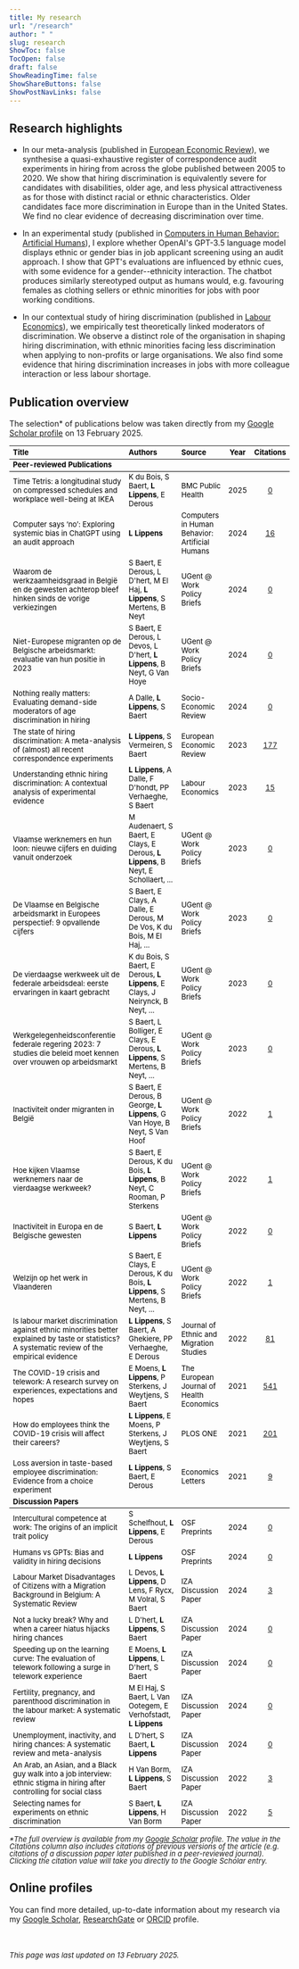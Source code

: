 ```yaml
---
title: My research
url: "/research"
author: " "
slug: research
ShowToc: false
TocOpen: false
draft: false
ShowReadingTime: false
ShowShareButtons: false
ShowPostNavLinks: false
---
```

<script src="/rmarkdown-libs/kePrint/kePrint.js"></script>
<link href="/rmarkdown-libs/lightable/lightable.css" rel="stylesheet" />





## Research highlights

- In our meta-analysis (published in <a href="https://doi.org/10.1016/j.euroecorev.2022.104315" target="_blank">European Economic Review</a>), we synthesise a quasi-exhaustive register of correspondence audit experiments in hiring from across the globe published between 2005 to 2020. We show that hiring discrimination is equivalently severe for candidates with disabilities, older age, and less physical attractiveness as for those with distinct racial or ethnic characteristics. Older candidates face more discrimination in Europe than in the United States. We find no clear evidence of decreasing discrimination over time.

- In an experimental study (published in <a href="https://doi.org/10.1016/j.chbah.2024.100054" target="_blank">Computers in Human Behavior: Artificial Humans</a>), I explore whether OpenAI's GPT-3.5 language model displays ethnic or gender bias in job applicant screening using an audit approach. I show that GPT's evaluations are influenced by ethnic cues, with some evidence for a gender--ethnicity interaction. The chatbot produces similarly stereotyped output as humans would, e.g. favouring females as clothing sellers or ethnic minorities for jobs with poor working conditions.

- In our contextual study of hiring discrimination (published in <a href="https://doi.org/10.1016/j.labeco.2023.102453" target = "_blank">Labour Economics</a>), we empirically test theoretically linked moderators of discrimination. We observe a distinct role of the organisation in shaping hiring discrimination, with ethnic minorities facing less discrimination when applying to non-profits or large organisations. We also find some evidence that hiring discrimination increases in jobs with more colleague interaction or less labour shortage.

## Publication overview
The selection* of publications below was taken directly from my <a href="https://scholar.google.com/citations?hl=en&user=N5hW-KgAAAAJ" target="_blank">Google Scholar profile</a> on 13 February 2025.

<table class="table" style="font-size: 13px; color: black; margin-left: auto; margin-right: auto;">
 <thead>
  <tr>
   <th style="text-align:left;"> Title </th>
   <th style="text-align:left;"> Authors </th>
   <th style="text-align:left;"> Source </th>
   <th style="text-align:center;"> Year </th>
   <th style="text-align:center;"> Citations </th>
  </tr>
 </thead>
<tbody>
  <tr grouplength="19"><td colspan="5" style="border-bottom: 1px solid;"><strong>Peer-reviewed Publications</strong></td></tr>
<tr>
   <td style="text-align:left;"> Time Tetris: a longitudinal study on compressed schedules and workplace well-being at IKEA </td>
   <td style="text-align:left;"> K du Bois, S Baert, <b>L Lippens</b>, E Derous </td>
   <td style="text-align:left;"> BMC Public Health </td>
   <td style="text-align:center;"> 2025 </td>
   <td style="text-align:center;"> <a href="https://scholar.google.be/citations?view_op=view_citation&amp;hl=en&amp;user=N5hW-KgAAAAJ&amp;citation_for_view=N5hW-KgAAAAJ:b0M2c_1WBrUC" target="_blank">0</a> </td>
  </tr>
  <tr>
   <td style="text-align:left;"> Computer says ‘no’: Exploring systemic bias in ChatGPT using an audit approach </td>
   <td style="text-align:left;"> <b>L Lippens</b> </td>
   <td style="text-align:left;"> Computers in Human Behavior: Artificial Humans </td>
   <td style="text-align:center;"> 2024 </td>
   <td style="text-align:center;"> <a href="https://scholar.google.be/citations?view_op=view_citation&amp;hl=en&amp;user=N5hW-KgAAAAJ&amp;citation_for_view=N5hW-KgAAAAJ:JV2RwH3_ST0C" target="_blank">16</a> </td>
  </tr>
  <tr>
   <td style="text-align:left;"> Waarom de werkzaamheidsgraad in België en de gewesten achterop bleef hinken sinds de vorige verkiezingen </td>
   <td style="text-align:left;"> S Baert, E Derous, L D'hert, M El Haj, <b>L Lippens</b>, S Mertens, B Neyt </td>
   <td style="text-align:left;"> UGent @ Work Policy Briefs </td>
   <td style="text-align:center;"> 2024 </td>
   <td style="text-align:center;"> <a href="https://scholar.google.be/citations?view_op=view_citation&amp;hl=en&amp;user=N5hW-KgAAAAJ&amp;citation_for_view=N5hW-KgAAAAJ:J_g5lzvAfSwC" target="_blank">0</a> </td>
  </tr>
  <tr>
   <td style="text-align:left;"> Niet-Europese migranten op de Belgische arbeidsmarkt: evaluatie van hun positie in 2023 </td>
   <td style="text-align:left;"> S Baert, E Derous, L Devos, L D'hert, <b>L Lippens</b>, B Neyt, G Van Hoye </td>
   <td style="text-align:left;"> UGent @ Work Policy Briefs </td>
   <td style="text-align:center;"> 2024 </td>
   <td style="text-align:center;"> <a href="https://scholar.google.be/citations?view_op=view_citation&amp;hl=en&amp;user=N5hW-KgAAAAJ&amp;citation_for_view=N5hW-KgAAAAJ:NaGl4SEjCO4C" target="_blank">0</a> </td>
  </tr>
  <tr>
   <td style="text-align:left;"> Nothing really matters: Evaluating demand-side moderators of age discrimination in hiring </td>
   <td style="text-align:left;"> A Dalle, <b>L Lippens</b>, S Baert </td>
   <td style="text-align:left;"> Socio-Economic Review </td>
   <td style="text-align:center;"> 2024 </td>
   <td style="text-align:center;"> <a href="https://scholar.google.be/citations?view_op=view_citation&amp;hl=en&amp;user=N5hW-KgAAAAJ&amp;citation_for_view=N5hW-KgAAAAJ:pyW8ca7W8N0C" target="_blank">0</a> </td>
  </tr>
  <tr>
   <td style="text-align:left;"> The state of hiring discrimination: A meta-analysis of (almost) all recent correspondence experiments </td>
   <td style="text-align:left;"> <b>L Lippens</b>, S Vermeiren, S Baert </td>
   <td style="text-align:left;"> European Economic Review </td>
   <td style="text-align:center;"> 2023 </td>
   <td style="text-align:center;"> <a href="https://scholar.google.be/citations?view_op=view_citation&amp;hl=en&amp;user=N5hW-KgAAAAJ&amp;citation_for_view=N5hW-KgAAAAJ:4DMP91E08xMC" target="_blank">177</a> </td>
  </tr>
  <tr>
   <td style="text-align:left;"> Understanding ethnic hiring discrimination: A contextual analysis of experimental evidence </td>
   <td style="text-align:left;"> <b>L Lippens</b>, A Dalle, F D'hondt, PP Verhaeghe, S Baert </td>
   <td style="text-align:left;"> Labour Economics </td>
   <td style="text-align:center;"> 2023 </td>
   <td style="text-align:center;"> <a href="https://scholar.google.be/citations?view_op=view_citation&amp;hl=en&amp;user=N5hW-KgAAAAJ&amp;citation_for_view=N5hW-KgAAAAJ:bEWYMUwI8FkC" target="_blank">15</a> </td>
  </tr>
  <tr>
   <td style="text-align:left;"> Vlaamse werknemers en hun loon: nieuwe cijfers en duiding vanuit onderzoek </td>
   <td style="text-align:left;"> M Audenaert, S Baert, E Clays, E Derous, <b>L Lippens</b>, B Neyt, E Schollaert, ... </td>
   <td style="text-align:left;"> UGent @ Work Policy Briefs </td>
   <td style="text-align:center;"> 2023 </td>
   <td style="text-align:center;"> <a href="https://scholar.google.be/citations?view_op=view_citation&amp;hl=en&amp;user=N5hW-KgAAAAJ&amp;citation_for_view=N5hW-KgAAAAJ:hC7cP41nSMkC" target="_blank">0</a> </td>
  </tr>
  <tr>
   <td style="text-align:left;"> De Vlaamse en Belgische arbeidsmarkt in Europees perspectief: 9 opvallende cijfers </td>
   <td style="text-align:left;"> S Baert, E Clays, A Dalle, E Derous, M De Vos, K du Bois, M El Haj, ... </td>
   <td style="text-align:left;"> UGent @ Work Policy Briefs </td>
   <td style="text-align:center;"> 2023 </td>
   <td style="text-align:center;"> <a href="https://scholar.google.be/citations?view_op=view_citation&amp;hl=en&amp;user=N5hW-KgAAAAJ&amp;citation_for_view=N5hW-KgAAAAJ:iH-uZ7U-co4C" target="_blank">0</a> </td>
  </tr>
  <tr>
   <td style="text-align:left;"> De vierdaagse werkweek uit de federale arbeidsdeal: eerste ervaringen in kaart gebracht </td>
   <td style="text-align:left;"> K du Bois, S Baert, E Derous, <b>L Lippens</b>, E Clays, J Neirynck, B Neyt, ... </td>
   <td style="text-align:left;"> UGent @ Work Policy Briefs </td>
   <td style="text-align:center;"> 2023 </td>
   <td style="text-align:center;"> <a href="https://scholar.google.be/citations?view_op=view_citation&amp;hl=en&amp;user=N5hW-KgAAAAJ&amp;citation_for_view=N5hW-KgAAAAJ:isC4tDSrTZIC" target="_blank">0</a> </td>
  </tr>
  <tr>
   <td style="text-align:left;"> Werkgelegenheidsconferentie federale regering 2023: 7 studies die beleid moet kennen over vrouwen op arbeidsmarkt </td>
   <td style="text-align:left;"> S Baert, L Bolliger, E Clays, E Derous, <b>L Lippens</b>, S Mertens, B Neyt, ... </td>
   <td style="text-align:left;"> UGent @ Work Policy Briefs </td>
   <td style="text-align:center;"> 2023 </td>
   <td style="text-align:center;"> <a href="https://scholar.google.be/citations?view_op=view_citation&amp;hl=en&amp;user=N5hW-KgAAAAJ&amp;citation_for_view=N5hW-KgAAAAJ:r0BpntZqJG4C" target="_blank">0</a> </td>
  </tr>
  <tr>
   <td style="text-align:left;"> Inactiviteit onder migranten in België </td>
   <td style="text-align:left;"> S Baert, E Derous, B George, <b>L Lippens</b>, G Van Hoye, B Neyt, S Van Hoof </td>
   <td style="text-align:left;"> UGent @ Work Policy Briefs </td>
   <td style="text-align:center;"> 2022 </td>
   <td style="text-align:center;"> <a href="https://scholar.google.be/citations?view_op=view_citation&amp;hl=en&amp;user=N5hW-KgAAAAJ&amp;citation_for_view=N5hW-KgAAAAJ:4TOpqqG69KYC" target="_blank">1</a> </td>
  </tr>
  <tr>
   <td style="text-align:left;"> Hoe kijken Vlaamse werknemers naar de vierdaagse werkweek? </td>
   <td style="text-align:left;"> S Baert, E Derous, K du Bois, <b>L Lippens</b>, B Neyt, C Rooman, P Sterkens </td>
   <td style="text-align:left;"> UGent @ Work Policy Briefs </td>
   <td style="text-align:center;"> 2022 </td>
   <td style="text-align:center;"> <a href="https://scholar.google.be/citations?view_op=view_citation&amp;hl=en&amp;user=N5hW-KgAAAAJ&amp;citation_for_view=N5hW-KgAAAAJ:9ZlFYXVOiuMC" target="_blank">1</a> </td>
  </tr>
  <tr>
   <td style="text-align:left;"> Inactiviteit in Europa en de Belgische gewesten </td>
   <td style="text-align:left;"> S Baert, <b>L Lippens</b> </td>
   <td style="text-align:left;"> UGent @ Work Policy Briefs </td>
   <td style="text-align:center;"> 2022 </td>
   <td style="text-align:center;"> <a href="https://scholar.google.be/citations?view_op=view_citation&amp;hl=en&amp;user=N5hW-KgAAAAJ&amp;citation_for_view=N5hW-KgAAAAJ:M3ejUd6NZC8C" target="_blank">0</a> </td>
  </tr>
  <tr>
   <td style="text-align:left;"> Welzijn op het werk in Vlaanderen </td>
   <td style="text-align:left;"> S Baert, E Clays, E Derous, K du Bois, <b>L Lippens</b>, S Mertens, B Neyt, ... </td>
   <td style="text-align:left;"> UGent @ Work Policy Briefs </td>
   <td style="text-align:center;"> 2022 </td>
   <td style="text-align:center;"> <a href="https://scholar.google.be/citations?view_op=view_citation&amp;hl=en&amp;user=N5hW-KgAAAAJ&amp;citation_for_view=N5hW-KgAAAAJ:_kc_bZDykSQC" target="_blank">1</a> </td>
  </tr>
  <tr>
   <td style="text-align:left;"> Is labour market discrimination against ethnic minorities better explained by taste or statistics? A systematic review of the empirical evidence </td>
   <td style="text-align:left;"> <b>L Lippens</b>, S Baert, A Ghekiere, PP Verhaeghe, E Derous </td>
   <td style="text-align:left;"> Journal of Ethnic and Migration Studies </td>
   <td style="text-align:center;"> 2022 </td>
   <td style="text-align:center;"> <a href="https://scholar.google.be/citations?view_op=view_citation&amp;hl=en&amp;user=N5hW-KgAAAAJ&amp;citation_for_view=N5hW-KgAAAAJ:qjMakFHDy7sC" target="_blank">81</a> </td>
  </tr>
  <tr>
   <td style="text-align:left;"> The COVID-19 crisis and telework: A research survey on experiences, expectations and hopes </td>
   <td style="text-align:left;"> E Moens, <b>L Lippens</b>, P Sterkens, J Weytjens, S Baert </td>
   <td style="text-align:left;"> The European Journal of Health Economics </td>
   <td style="text-align:center;"> 2021 </td>
   <td style="text-align:center;"> <a href="https://scholar.google.be/citations?view_op=view_citation&amp;hl=en&amp;user=N5hW-KgAAAAJ&amp;citation_for_view=N5hW-KgAAAAJ:LkGwnXOMwfcC" target="_blank">541</a> </td>
  </tr>
  <tr>
   <td style="text-align:left;"> How do employees think the COVID-19 crisis will affect their careers? </td>
   <td style="text-align:left;"> <b>L Lippens</b>, E Moens, P Sterkens, J Weytjens, S Baert </td>
   <td style="text-align:left;"> PLOS ONE </td>
   <td style="text-align:center;"> 2021 </td>
   <td style="text-align:center;"> <a href="https://scholar.google.be/citations?view_op=view_citation&amp;hl=en&amp;user=N5hW-KgAAAAJ&amp;citation_for_view=N5hW-KgAAAAJ:UeHWp8X0CEIC" target="_blank">201</a> </td>
  </tr>
  <tr>
   <td style="text-align:left;"> Loss aversion in taste-based employee discrimination: Evidence from a choice experiment </td>
   <td style="text-align:left;"> <b>L Lippens</b>, S Baert, E Derous </td>
   <td style="text-align:left;"> Economics Letters </td>
   <td style="text-align:center;"> 2021 </td>
   <td style="text-align:center;"> <a href="https://scholar.google.be/citations?view_op=view_citation&amp;hl=en&amp;user=N5hW-KgAAAAJ&amp;citation_for_view=N5hW-KgAAAAJ:ufrVoPGSRksC" target="_blank">9</a> </td>
  </tr>
  <tr groupLength="9"><td colspan="5" style="border-bottom: 1px solid;"><strong>Discussion Papers</strong></td></tr>
<tr>
   <td style="text-align:left;"> Intercultural competence at work: The origins of an implicit trait policy </td>
   <td style="text-align:left;"> S Schelfhout, <b>L Lippens</b>, E Derous </td>
   <td style="text-align:left;"> OSF Preprints </td>
   <td style="text-align:center;"> 2024 </td>
   <td style="text-align:center;"> <a href="https://scholar.google.be/citations?view_op=view_citation&amp;hl=en&amp;user=N5hW-KgAAAAJ&amp;citation_for_view=N5hW-KgAAAAJ:4OULZ7Gr8RgC" target="_blank">0</a> </td>
  </tr>
  <tr>
   <td style="text-align:left;"> Humans vs GPTs: Bias and validity in hiring decisions </td>
   <td style="text-align:left;"> <b>L Lippens</b> </td>
   <td style="text-align:left;"> OSF Preprints </td>
   <td style="text-align:center;"> 2024 </td>
   <td style="text-align:center;"> <a href="https://scholar.google.be/citations?view_op=view_citation&amp;hl=en&amp;user=N5hW-KgAAAAJ&amp;citation_for_view=N5hW-KgAAAAJ:70eg2SAEIzsC" target="_blank">0</a> </td>
  </tr>
  <tr>
   <td style="text-align:left;"> Labour Market Disadvantages of Citizens with a Migration Background in Belgium: A Systematic Review </td>
   <td style="text-align:left;"> L Devos, <b>L Lippens</b>, D Lens, F Rycx, M Volral, S Baert </td>
   <td style="text-align:left;"> IZA Discussion Paper </td>
   <td style="text-align:center;"> 2024 </td>
   <td style="text-align:center;"> <a href="https://scholar.google.be/citations?view_op=view_citation&amp;hl=en&amp;user=N5hW-KgAAAAJ&amp;citation_for_view=N5hW-KgAAAAJ:abG-DnoFyZgC" target="_blank">3</a> </td>
  </tr>
  <tr>
   <td style="text-align:left;"> Not a lucky break? Why and when a career hiatus hijacks hiring chances </td>
   <td style="text-align:left;"> L D'hert, <b>L Lippens</b>, S Baert </td>
   <td style="text-align:left;"> IZA Discussion Paper </td>
   <td style="text-align:center;"> 2024 </td>
   <td style="text-align:center;"> <a href="https://scholar.google.be/citations?view_op=view_citation&amp;hl=en&amp;user=N5hW-KgAAAAJ&amp;citation_for_view=N5hW-KgAAAAJ:bFI3QPDXJZMC" target="_blank">0</a> </td>
  </tr>
  <tr>
   <td style="text-align:left;"> Speeding up on the learning curve: The evaluation of telework following a surge in telework experience </td>
   <td style="text-align:left;"> E Moens, <b>L Lippens</b>, L D'hert, S Baert </td>
   <td style="text-align:left;"> IZA Discussion Paper </td>
   <td style="text-align:center;"> 2024 </td>
   <td style="text-align:center;"> <a href="https://scholar.google.be/citations?view_op=view_citation&amp;hl=en&amp;user=N5hW-KgAAAAJ&amp;citation_for_view=N5hW-KgAAAAJ:lSLTfruPkqcC" target="_blank">0</a> </td>
  </tr>
  <tr>
   <td style="text-align:left;"> Fertility, pregnancy, and parenthood discrimination in the labour market: A systematic review </td>
   <td style="text-align:left;"> M El Haj, S Baert, L Van Ootegem, E Verhofstadt, <b>L Lippens</b> </td>
   <td style="text-align:left;"> IZA Discussion Paper </td>
   <td style="text-align:center;"> 2024 </td>
   <td style="text-align:center;"> <a href="https://scholar.google.be/citations?view_op=view_citation&amp;hl=en&amp;user=N5hW-KgAAAAJ&amp;citation_for_view=N5hW-KgAAAAJ:yD5IFk8b50cC" target="_blank">0</a> </td>
  </tr>
  <tr>
   <td style="text-align:left;"> Unemployment, inactivity, and hiring chances: A systematic review and meta-analysis </td>
   <td style="text-align:left;"> L D'hert, S Baert, <b>L Lippens</b> </td>
   <td style="text-align:left;"> IZA Discussion Paper </td>
   <td style="text-align:center;"> 2024 </td>
   <td style="text-align:center;"> <a href="https://scholar.google.be/citations?view_op=view_citation&amp;hl=en&amp;user=N5hW-KgAAAAJ&amp;citation_for_view=N5hW-KgAAAAJ:zA6iFVUQeVQC" target="_blank">0</a> </td>
  </tr>
  <tr>
   <td style="text-align:left;"> An Arab, an Asian, and a Black guy walk into a job interview: ethnic stigma in hiring after controlling for social class </td>
   <td style="text-align:left;"> H Van Borm, <b>L Lippens</b>, S Baert </td>
   <td style="text-align:left;"> IZA Discussion Paper </td>
   <td style="text-align:center;"> 2022 </td>
   <td style="text-align:center;"> <a href="https://scholar.google.be/citations?view_op=view_citation&amp;hl=en&amp;user=N5hW-KgAAAAJ&amp;citation_for_view=N5hW-KgAAAAJ:aqlVkmm33-oC" target="_blank">3</a> </td>
  </tr>
  <tr>
   <td style="text-align:left;"> Selecting names for experiments on ethnic discrimination </td>
   <td style="text-align:left;"> S Baert, <b>L Lippens</b>, H Van Borm </td>
   <td style="text-align:left;"> IZA Discussion Paper </td>
   <td style="text-align:center;"> 2022 </td>
   <td style="text-align:center;"> <a href="https://scholar.google.be/citations?view_op=view_citation&amp;hl=en&amp;user=N5hW-KgAAAAJ&amp;citation_for_view=N5hW-KgAAAAJ:qxL8FJ1GzNcC" target="_blank">5</a> </td>
  </tr>
</tbody>
</table>



<p style="line-height:1; font-style:italic"><font size="2">*The full overview is available from my <a href="https://scholar.google.com/citations?hl=en&user=N5hW-KgAAAAJ" target="_blank">Google Scholar</a> profile. The value in the Citations column also includes citations of previous versions of the article (e.g. citations of a discussion paper later published in a peer-reviewed journal). Clicking the citation value will take you directly to the Google Scholar entry.</font></p>

## Online profiles
You can find more detailed, up-to-date information about my research via my <a href="https://scholar.google.com/citations?hl=en&user=N5hW-KgAAAAJ" target="_blank">Google Scholar</a>, <a href="https://www.researchgate.net/profile/Louis-Lippens" target="_blank">ResearchGate</a> or <a href="https://orcid.org/0000-0001-7840-2753" target="_blank">ORCID</a> profile.

<br></br>
<font size="2"> _This page was last updated on 13 February 2025._ </font>
